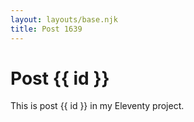 ```yaml
---
layout: layouts/base.njk
title: Post 1639
---
```


# Post {{ id }}

This is post {{ id }} in my Eleventy project.
